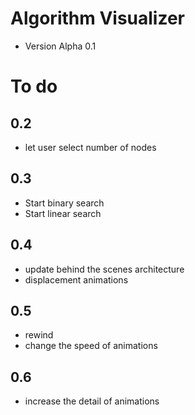 # Algorithm Visualizer

- Version Alpha 0.1

# To do

## 0.2

- let user select number of nodes

## 0.3

- Start binary search
- Start linear search

## 0.4

- update behind the scenes architecture
- displacement animations

## 0.5
- rewind
- change the speed of animations

## 0.6
- increase the detail of animations



